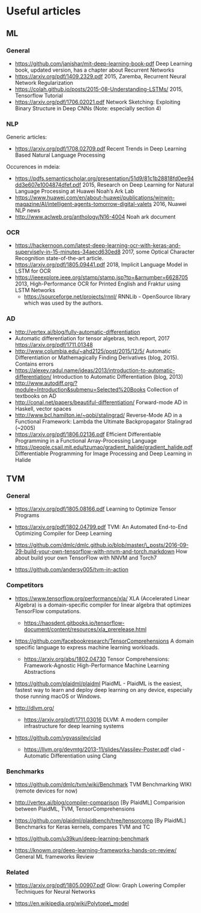 Useful articles
===============

ML
--

### General

* https://github.com/janishar/mit-deep-learning-book-pdf
  Deep Learning book, updated version, has a chapter about Recurrent Networks
* https://arxiv.org/pdf/1409.2329.pdf
  2015, Zaremba, Recurrent Neural Network Regularization
* https://colah.github.io/posts/2015-08-Understanding-LSTMs/
  2015, Tensorflow Tutorial
* https://arxiv.org/pdf/1706.02021.pdf
  Network Sketching: Exploiting Binary Structure in Deep CNNs
  (Note: especially section 4)

### NLP

Generic articles:

* https://arxiv.org/pdf/1708.02709.pdf
  Recent Trends in Deep Learning Based Natural Language Processing

Occurences in mdeia:

* https://pdfs.semanticscholar.org/presentation/51d9/81c1b28818fd0ee94dd3e607e1004874dfef.pdf
  2015, Research on Deep Learning for Natural Language Processing at Huawei Noah’s Ark Lab
* https://www.huawei.com/en/about-huawei/publications/winwin-magazine/AI/intelligent-agents-tomorrow-digital-valets
  2016, Nuawei NLP news
* http://www.aclweb.org/anthology/N16-4004
  Noah ark document

### OCR

* https://hackernoon.com/latest-deep-learning-ocr-with-keras-and-supervisely-in-15-minutes-34aecd630ed8
  2017, some Optical Character Recognition state-of-the-art article.
* https://arxiv.org/pdf/1805.09441.pdf
  2018, Implicit Language Model in LSTM for OCR
* https://ieeexplore.ieee.org/stamp/stamp.jsp?tp=&arnumber=6628705
  2013, High-Performance OCR for Printed English and Fraktur using LSTM Networks
  - https://sourceforge.net/projects/rnnl/
    RNNLib - OpenSource library which was used by the authors.


### AD

* http://vertex.ai/blog/fully-automatic-differentiation
* Automatic differentiation for tensor algebras, tech.report, 2017
  https://arxiv.org/pdf/1711.01348
* http://www.columbia.edu/~ahd2125/post/2015/12/5/
  Automatic Differentiation or Mathemagically Finding Derivatives (blog, 2015).
  Contains errors
* https://alexey.radul.name/ideas/2013/introduction-to-automatic-differentiation/
  Introduction to Automatic Differentiation (blog, 2013)
* http://www.autodiff.org/?module=Introduction&submenu=Selected%20Books
  Collection of textbooks on AD
* http://conal.net/papers/beautiful-differentiation/
  Forward-mode AD in Haskell, vector spaces
* http://www.bcl.hamilton.ie/~qobi/stalingrad/
  Reverse-Mode AD in a Functional Framework: Lambda the Ultimate Backpropagator
  Stalingrad (~2005)
* https://arxiv.org/pdf/1806.02136.pdf
  Efficient Differentiable Programming in a Functional
  Array-Processing Language
* https://people.csail.mit.edu/tzumao/gradient_halide/gradient_halide.pdf
  Differentiable Programming for
  Image Processing and Deep Learning in Halide


TVM
---

### General

* https://arxiv.org/pdf/1805.08166.pdf
  Learning to Optimize Tensor Programs

* https://arxiv.org/pdf/1802.04799.pdf
  TVM: An Automated End-to-End Optimizing Compiler for Deep Learning

* https://github.com/dmlc/dmlc.github.io/blob/master/\_posts/2016-09-29-build-your-own-tensorflow-with-nnvm-and-torch.markdown
  How about build your own TensorFlow with NNVM and Torch7

* https://github.com/andersy005/tvm-in-action

### Competitors

* https://www.tensorflow.org/performance/xla/
  XLA (Accelerated Linear Algebra) is a domain-specific compiler for linear
  algebra that optimizes TensorFlow computations.
  - https://haosdent.gitbooks.io/tensorflow-document/content/resources/xla_prerelease.html

* https://github.com/facebookresearch/TensorComprehensions
  A domain specific language to express machine learning workloads.
  - https://arxiv.org/abs/1802.04730
    Tensor Comprehensions: Framework-Agnostic High-Performance Machine Learning Abstractions

* https://github.com/plaidml/plaidml
  PlaidML - PlaidML is the easiest, fastest way to learn and deploy deep
  learning on any device, especially those running macOS or Windows.

* http://dlvm.org/
  - https://arxiv.org/pdf/1711.03016
    DLVM: A modern compiler infrastructure for deep learning systems

* https://github.com/vgvassilev/clad
  - https://llvm.org/devmtg/2013-11/slides/Vassilev-Poster.pdf
    clad - Automatic Differentiation using Clang

### Benchmarks

* https://github.com/dmlc/tvm/wiki/Benchmark
  TVM Benchmarking WIKI (remote devices for now)

* http://vertex.ai/blog/compiler-comparison
  [By PlaidML] Comparision between PlaidML, TVM, TensorComprehensions

* https://github.com/plaidml/plaidbench/tree/tensorcomp
  [By PlaidML] Benchmarks for Keras kernels, compares TVM and TC

* https://github.com/u39kun/deep-learning-benchmark

* https://knowm.org/deep-learning-frameworks-hands-on-review/
  General ML frameworks Review

### Related

* https://arxiv.org/pdf/1805.00907.pdf
  Glow: Graph Lowering Compiler Techniques for Neural Networks

* https://en.wikipedia.org/wiki/Polytope\_model

